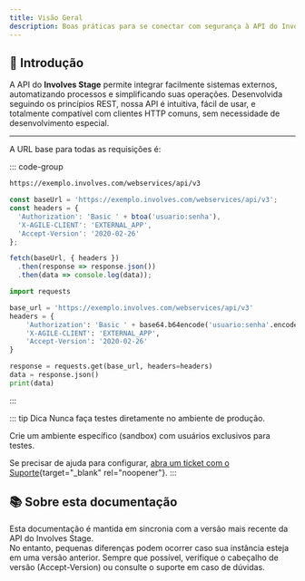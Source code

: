 ```yaml
---
title: Visão Geral
description: Boas práticas para se conectar com segurança à API do Involves Stage.
---
```


## 🚀 Introdução

A API do **Involves Stage** permite integrar facilmente sistemas externos, automatizando processos e simplificando suas operações.
Desenvolvida seguindo os princípios REST, nossa API é intuitiva, fácil de usar, e totalmente compatível com clientes HTTP comuns, sem necessidade de desenvolvimento especial.

---

A URL base para todas as requisições é:

::: code-group

```bash [URL Base]
https://exemplo.involves.com/webservices/api/v3
```

```javascript [Exemplo básico]
const baseUrl = 'https://exemplo.involves.com/webservices/api/v3';
const headers = {
  'Authorization': 'Basic ' + btoa('usuario:senha'),
  'X-AGILE-CLIENT': 'EXTERNAL_APP',
  'Accept-Version': '2020-02-26'
};

fetch(baseUrl, { headers })
  .then(response => response.json())
  .then(data => console.log(data));
```

```python [Exemplo básico]
import requests

base_url = 'https://exemplo.involves.com/webservices/api/v3'
headers = {
    'Authorization': 'Basic ' + base64.b64encode('usuario:senha'.encode()).decode(),
    'X-AGILE-CLIENT': 'EXTERNAL_APP',
    'Accept-Version': '2020-02-26'
}

response = requests.get(base_url, headers=headers)
data = response.json()
print(data)
```

:::

::: tip Dica
Nunca faça testes diretamente no ambiente de produção.

Crie um ambiente específico (sandbox) com usuários exclusivos para testes.

Se precisar de ajuda para configurar, [abra um ticket com o Suporte](https://help.involves.com/hc/pt-br/requests/new){target="_blank" rel="noopener"}.
:::

## 📚 Sobre esta documentação

Esta documentação é mantida em sincronia com a versão mais recente da API do Involves Stage.<br />
No entanto, pequenas diferenças podem ocorrer caso sua instância esteja em uma versão anterior.
Sempre que possível, verifique o cabeçalho de versão (Accept-Version) ou consulte o suporte em caso de dúvidas.
